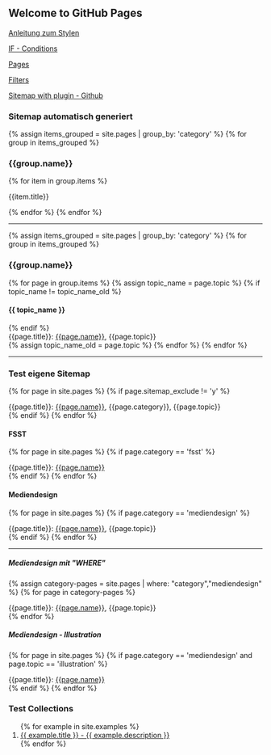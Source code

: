 ## Welcome to GitHub Pages




[Anleitung zum Stylen](https://aregsar.com/blog/2019/how-to-customize-your-github-pages-blog-layout-in-five-minutes/)

[IF - Conditions](https://idratherbewriting.com/documentation-theme-jekyll/mydoc_conditional_logic.html)

[Pages](https://idratherbewriting.com/documentation-theme-jekyll/mydoc_pages.html)

[Filters](https://blog.webjeda.com/jekyll-filters/)

[Sitemap with plugin - Github](https://github.com/allejo/jekyll-toc)


### Sitemap automatisch generiert
{% assign items_grouped = site.pages | group_by: 'category' %}
{% for group in items_grouped %}
<h3>{{group.name}}</h3>
{% for item in group.items %}
<p>{{item.title}}</p>
{% endfor %}
{% endfor %}



---

{% assign items_grouped = site.pages | group_by: 'category' %}
{% for group in items_grouped %}
<h3>{{group.name}}</h3>
{% for page in group.items %}
{% assign topic_name = page.topic %}
{% if topic_name != topic_name_old %}
<h4>{{ topic_name }}</h4>
{% endif %}
<div>{{page.title}}: <a href="{{page.url}}">{{page.name}}</a>, {{page.topic}}</div>
{% assign topic_name_old = page.topic %}
{% endfor %}
{% endfor %}

---


### Test eigene Sitemap

{% for page in site.pages %}
{% if page.sitemap_exclude != 'y' %}
<div>{{page.title}}: <a href="{{page.url}}">{{page.name}}</a>, {{page.category}}, {{page.topic}}</div>
{% endif %}
{% endfor %}







#### FSST
{% for page in site.pages %}
{% if page.category == 'fsst' %}
<div>{{page.title}}: <a href="{{page.url}}">{{page.name}}</a></div>
{% endif %}
{% endfor %}


#### Mediendesign
{% for page in site.pages %}
{% if page.category == 'mediendesign' %}
<div>{{page.title}}: <a href="{{page.url}}">{{page.name}}</a>, {{page.topic}}</div>
{% endif %}
{% endfor %}

---

##### Mediendesign mit "WHERE"
{% assign category-pages = site.pages | where: "category","mediendesign" %}
{% for page in category-pages %}
<div>{{page.title}}: <a href="{{page.url}}">{{page.name}}</a>, {{page.topic}}</div>
{% endfor %}



##### Mediendesign - Illustration
{% for page in site.pages %}
{% if page.category == 'mediendesign' and page.topic == 'illustration' %}
<div>{{page.title}}: <a href="{{page.url}}">{{page.name}}</a></div>
{% endif %}
{% endfor %}


### Test Collections
<ol>
{% for example in site.examples %}
<li><a href="{{ example.url }}">
{{ example.title }} - {{ example.description }}
</a></li>
{% endfor %}
</ol>
